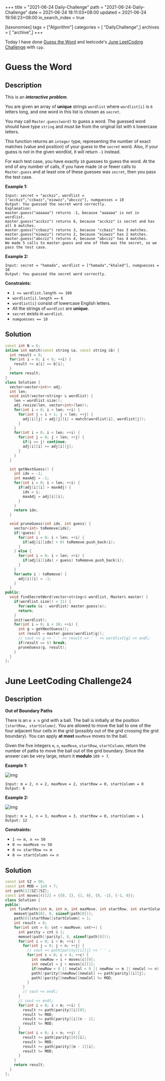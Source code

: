 +++
title = "2021-06-24 Daily-Challenge"
path = "2021-06-24-Daily-Challenge"
date = 2021-06-24 18:11:03+08:00
updated = 2021-06-24 19:56:23+08:00
in_search_index = true

[taxonomies]
tags = ["Algorithm"]
categories = [ "DailyChallenge",]
archives = [ "archive",]
+++

Today I have done [Guess the Word](https://leetcode.com/problems/guess-the-word/description/) and leetcode's [June LeetCoding Challenge](https://leetcode.com/explore/challenge/card/june-leetcoding-challenge-2021/606/week-4-june-22nd-june-28th/3789/) with `cpp`.

<!-- more -->

# Guess the Word

## Description

This is an ***interactive problem***.

You are given an array of **unique** strings `wordlist` where `wordlist[i]` is `6` letters long, and one word in this list is chosen as `secret`.

You may call `Master.guess(word)` to guess a word. The guessed word should have type `string` and must be from the original list with `6` lowercase letters.

This function returns an `integer` type, representing the number of exact matches (value and position) of your guess to the `secret` word. Also, if your guess is not in the given wordlist, it will return `-1` instead.

For each test case, you have exactly `10` guesses to guess the word. At the end of any number of calls, if you have made `10` or fewer calls to `Master.guess` and at least one of these guesses was `secret`, then you pass the test case.

 

**Example 1:**

```
Input: secret = "acckzz", wordlist = ["acckzz","ccbazz","eiowzz","abcczz"], numguesses = 10
Output: You guessed the secret word correctly.
Explanation:
master.guess("aaaaaa") returns -1, because "aaaaaa" is not in wordlist.
master.guess("acckzz") returns 6, because "acckzz" is secret and has all 6 matches.
master.guess("ccbazz") returns 3, because "ccbazz" has 3 matches.
master.guess("eiowzz") returns 2, because "eiowzz" has 2 matches.
master.guess("abcczz") returns 4, because "abcczz" has 4 matches.
We made 5 calls to master.guess and one of them was the secret, so we pass the test case.
```

**Example 2:**

```
Input: secret = "hamada", wordlist = ["hamada","khaled"], numguesses = 10
Output: You guessed the secret word correctly.
```

 

**Constraints:**

- `1 <= wordlist.length <= 100`
- `wordlist[i].length == 6`
- `wordlist[i]` consist of lowercase English letters.
- All the strings of `wordlist` are **unique**.
- `secret` exists in `wordlist`.
- `numguesses == 10`

## Solution

``` cpp
const int N = 6;
inline int match(const string &a, const string &b) {
  int result = 0;
  for(int i = 0; i < 6; ++i) {
    result += a[i] == b[i];
  }
  return result;
}
class Solution {
  vector<vector<int>> adj;
  int len;
  void init(vector<string> & wordlist) {
    len = wordlist.size();
    adj.resize(len, vector<int>(len));
    for(int i = 0; i < len; ++i) {
      for(int j = i + 1; j < len; ++j) {
        adj[i][j] = adj[j][i] = match(wordlist[i], wordlist[j]);
      }
    }
    for(int i = 0; i < len; ++i) {
      for(int j = 0; j < len; ++j) {
        if(i == j) continue;
        adj[i][i] += adj[i][j];
      }
    }
  }

  int getNextGuess() {
    int idx = -1;
    int maxAdj = -1;
    for(int i = 0; i < len; ++i) {
      if(adj[i][i] > maxAdj) {
        idx = i;
        maxAdj = adj[i][i];
      }
    }
    return idx;
  }

  void pruneGuess(int idx, int guess) {
    vector<int> toRemove{idx};
    if(!guess) {
      for(int i = 0; i < len; ++i) {
        if(adj[i][idx] > 0) toRemove.push_back(i);
      }
    } else {
      for(int i = 0; i < len; ++i) {
        if(adj[i][idx] < guess) toRemove.push_back(i);
      }
    }
    for(auto i : toRemove) {
      adj[i][i] = -1;
    }
  }
public:
  void findSecretWord(vector<string>& wordlist, Master& master) {
    if(wordlist.size() < 11) {
      for(auto &s : wordlist) master.guess(s);
      return;
    }
    init(wordlist);
    for(int i = 0; i < 10; ++i) {
      int g = getNextGuess();
      int result = master.guess(wordlist[g]);
      // cout << g << ' ' << result << ' ' << wordlist[g] << endl;
      if(result == 6) break;
      pruneGuess(g, result);
    }
  }
};
```

# June LeetCoding Challenge24

## Description

**Out of Boundary Paths**

There is an `m x n` grid with a ball. The ball is initially at the position `[startRow, startColumn]`. You are allowed to move the ball to one of the four adjacent four cells in the grid (possibly out of the grid crossing the grid boundary). You can apply **at most** `maxMove` moves to the ball.

Given the five integers `m`, `n`, `maxMove`, `startRow`, `startColumn`, return the number of paths to move the ball out of the grid boundary. Since the answer can be very large, return it **modulo** `109 + 7`.

 

**Example 1:**

![img](https://assets.leetcode.com/uploads/2021/04/28/out_of_boundary_paths_1.png)

```
Input: m = 2, n = 2, maxMove = 2, startRow = 0, startColumn = 0
Output: 6
```

**Example 2:**

![img](https://assets.leetcode.com/uploads/2021/04/28/out_of_boundary_paths_2.png)

```
Input: m = 1, n = 3, maxMove = 3, startRow = 0, startColumn = 1
Output: 12
```

 

**Constraints:**

- `1 <= m, n <= 50`
- `0 <= maxMove <= 50`
- `0 <= startRow <= m`
- `0 <= startColumn <= n`

## Solution

``` cpp
const int SZ = 50;
const int MOD = 1e9 + 7;
int path[2][SZ][SZ];
const int moves[4][2] = {{0, 1}, {1, 0}, {0, -1}, {-1, 0}};
class Solution {
public:
  int findPaths(int m, int n, int maxMove, int startRow, int startColumn) {
    memset(path[0], 0, sizeof(path[0]));
    path[0][startRow][startColumn] = 1;
    int result = 0;
    for(int cnt = 0; cnt < maxMove; cnt++) {
      int parity = cnt & 1;
      memset(path[!parity], 0, sizeof(path[0]));
      for(int i = 0; i < m; ++i) {
        for(int j = 0; j < n; ++j) {
          // cout << path[parity][i][j] << ' ' ;
          for(int c = 0; c < 4; ++c) {
            int newRow = i + moves[c][0];
            int newCol = j + moves[c][1];
            if(newRow < 0 || newCol < 0 || newRow >= m || newCol >= n) continue;
            path[!parity][newRow][newCol] += path[parity][i][j];
            path[!parity][newRow][newCol] %= MOD;
          }
        }
        // cout << endl;
      }
      // cout << endl;
      for(int i = 0; i < m; ++i) {
        result += path[parity][i][0];
        result %= MOD;
        result += path[parity][i][n - 1];
        result %= MOD;
      }
      for(int i = 0; i < n; ++i) {
        result += path[parity][0][i];
        result %= MOD;
        result += path[parity][m - 1][i];
        result %= MOD;
      }
    }
    return result;
  }
};
```
